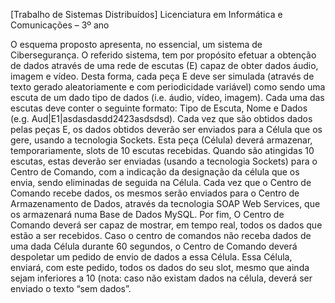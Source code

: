 [Trabalho de Sistemas Distribuídos]
Licenciatura em Informática e Comunicações – 3º ano

O esquema proposto apresenta, no essencial, um sistema de Cibersegurança. O
referido sistema, tem por propósito efetuar a obtenção de dados através de uma
rede de escutas (E) capaz de obter dados áudio, imagem e vídeo. Desta forma, cada
peça E deve ser simulada (através de texto gerado aleatoriamente e com
periodicidade variável) como sendo uma escuta de um dado tipo de dados (i.e. áudio,
vídeo, imagem). Cada uma das escutas deve conter o seguinte formato: Tipo de
Escuta, Nome e Dados (e.g. Aud|E1|asdasdasdd2423asdsdsd).
Cada vez que são obtidos dados pelas peças E, os dados obtidos deverão ser enviados
para a Célula que os gere, usando a tecnologia Sockets. Esta peça (Célula) deverá
armazenar, temporariamente, slots de 10 escutas recebidas. Quando são atingidas 10
escutas, estas deverão ser enviadas (usando a tecnologia Sockets) para o Centro de
Comando, com a indicação da designação da célula que os envia, sendo eliminadas
de seguida na Célula.
Cada vez que o Centro de Comando recebe dados, os mesmos serão enviados para o
Centro de Armazenamento de Dados, através da tecnologia SOAP Web Services, que
os armazenará numa Base de Dados MySQL.
Por fim, O Centro de Comando deverá ser capaz de mostrar, em tempo real, todos os
dados que estão a ser recebidos. Caso o centro de comandos não receba dados de
uma dada Célula durante 60 segundos, o Centro de Comando deverá despoletar um
pedido de envio de dados a essa Célula. Essa Célula, enviará, com este pedido, todos
os dados do seu slot, mesmo que ainda sejam inferiores a 10 (nota: caso não existam
dados na célula, deverá ser enviado o texto “sem dados”.
